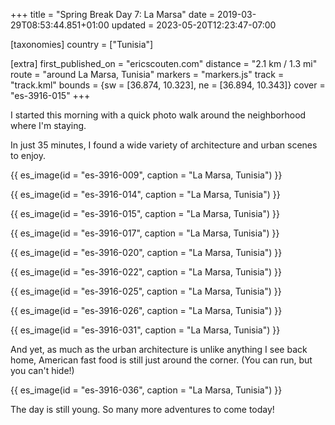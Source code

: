 +++
title = "Spring Break Day 7: La Marsa"
date = 2019-03-29T08:53:44.851+01:00
updated = 2023-05-20T12:23:47-07:00

[taxonomies]
country = ["Tunisia"]

[extra]
first_published_on = "ericscouten.com"
distance = "2.1 km / 1.3 mi"
route = "around La Marsa, Tunisia"
markers = "markers.js"
track = "track.kml"
bounds = {sw = [36.874, 10.323], ne = [36.894, 10.343]}
cover = "es-3916-015"
+++

I started this morning with a quick photo walk around the neighborhood where I'm staying.

<!-- more -->

In just 35 minutes, I found a wide variety of architecture and urban scenes to enjoy.

{{ es_image(id = "es-3916-009", caption = "La Marsa, Tunisia") }}

{{ es_image(id = "es-3916-014", caption = "La Marsa, Tunisia") }}

{{ es_image(id = "es-3916-015", caption = "La Marsa, Tunisia") }}

{{ es_image(id = "es-3916-017", caption = "La Marsa, Tunisia") }}

{{ es_image(id = "es-3916-020", caption = "La Marsa, Tunisia") }}

{{ es_image(id = "es-3916-022", caption = "La Marsa, Tunisia") }}

{{ es_image(id = "es-3916-025", caption = "La Marsa, Tunisia") }}

{{ es_image(id = "es-3916-026", caption = "La Marsa, Tunisia") }}

{{ es_image(id = "es-3916-031", caption = "La Marsa, Tunisia") }}

And yet, as much as the urban architecture is unlike anything I see back home, American fast food is still just around the corner. (You can run, but you can't hide!)

{{ es_image(id = "es-3916-036", caption = "La Marsa, Tunisia") }}

The day is still young. So many more adventures to come today!
    